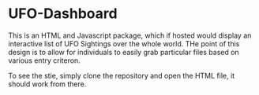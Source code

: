 # UFO-Dashboard
This is an HTML and Javascript package, which if hosted would display an interactive list of UFO 
Sightings over the whole world. THe point of this design is to allow for individuals to easily grab particular files based on 
various entry criteron.

To see the stie, simply clone the repository and open the HTML file, it should work from there.
